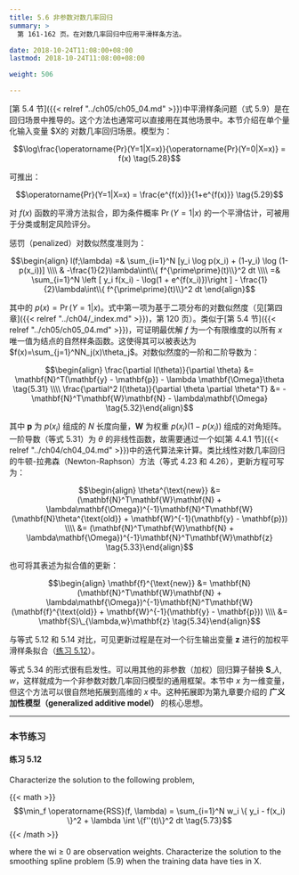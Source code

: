 ```yaml
---
title: 5.6 非参数对数几率回归
summary: >
  第 161-162 页。在对数几率回归中应用平滑样条方法。

date: 2018-10-24T11:08:00+08:00
lastmod: 2018-10-24T11:08:00+08:00

weight: 506

---
```


[第 5.4 节]({{< relref "../ch05/ch05_04.md" >}})中平滑样条问题（式 5.9）是在回归场景中推导的。这个方法也通常可以直接用在其他场景中。本节介绍在单个量化输入变量 $X的 对数几率回归场景。模型为：

$$\log\frac{\operatorname{Pr}(Y=1|X=x)}{\operatorname{Pr}(Y=0|X=x)} = f(x) \tag{5.28}$$

可推出：

$$\operatorname{Pr}(Y=1|X=x) = \frac{e^{f(x)}}{1+e^{f(x)}} \tag{5.29}$$

对 $f(x)$ 函数的平滑方法拟合，即为条件概率 $\operatorname{Pr}(Y=1|x)$ 的一个平滑估计，可被用于分类或制定风险评分。

惩罚（penalized）对数似然度准则为：

$$\begin{align} l(f;\lambda)
=& \sum_{i=1}^N [y_i \log p(x_i) + (1-y_i) \log (1-p(x_i))] \\\\
 & -\frac{1}{2}\lambda\int\\{ f^{\prime\prime}(t)\\}^2 dt \\\\
=& \sum_{i=1}^N \left [ y_i f(x_i) - \log(1 + e^{f(x_i)})\right ] -
   \frac{1}{2}\lambda\int\\{ f^{\prime\prime}(t)\\}^2 dt
\end{align}$$
$$\tag{5.30}$$

其中的 $p(x)=\operatorname{Pr}(Y=1|x)$。式中第一项为基于二项分布的对数似然度（见[第四章]({{< relref "../ch04/_index.md" >}})，第 120 页）。类似于[第 5.4 节]({{< relref "../ch05/ch05_04.md" >}})，可证明最优解 $f$ 为一个有限维度的以所有 $x$ 唯一值为结点的自然样条函数。这使得其可以被表达为 $f(x)=\sum_{j=1}^NN_j(x)\theta_j$。对数似然度的一阶和二阶导数为：

$$\begin{align}
\frac{\partial l(\theta)}{\partial \theta}
&= \mathbf{N}^T(\mathbf{y} - \mathbf{p}) - \lambda \mathbf{\Omega}\theta \tag{5.31} \\\\
\frac{\partial^2 l(\theta)}{\partial \theta \partial \theta^T}
&= - \mathbf{N}^T\mathbf{W}\mathbf{N} - \lambda\mathbf{\Omega}
\tag{5.32}\end{align}$$

其中 $\mathbf{p}$ 为 $p(x_i)$ 组成的 $N$ 长度向量，$\mathbf{W}$ 为权重 $p(x_i)(1-p(x_i))$ 组成的对角矩阵。一阶导数（等式 5.31）为 $\theta$ 的非线性函数，故需要通过一个如[第 4.4.1 节]({{< relref "../ch04/ch04_04.md" >}})中的迭代算法来计算。类比线性对数几率回归的牛顿-拉弗森（Newton-Raphson）方法（等式 4.23 和 4.26），更新方程可写为：

$$\begin{align}
\theta^{\text{new}} &=
  (\mathbf{N}^T\mathbf{W}\mathbf{N} + \lambda\mathbf{\Omega})^{-1}\mathbf{N}^T\mathbf{W}
  (\mathbf{N}\theta^{\text{old}} + \mathbf{W}^{-1}(\mathbf{y} - \mathbf{p})) \\\\ &=
  (\mathbf{N}^T\mathbf{W}\mathbf{N} + \lambda\mathbf{\Omega})^{-1}\mathbf{N}^T\mathbf{W}\mathbf{z}
\tag{5.33}\end{align}$$

也可将其表述为拟合值的更新：

$$\begin{align}
\mathbf{f}^{\text{new}} &=
  \mathbf{N}(\mathbf{N}^T\mathbf{W}\mathbf{N} + \lambda\mathbf{\Omega})^{-1}\mathbf{N}^T\mathbf{W}
  (\mathbf{f}^{\text{old}} + \mathbf{W}^{-1}(\mathbf{y} - \mathbf{p})) \\\\ &=
  \mathbf{S}\_{\lambda,w}\mathbf{z}
\tag{5.34}\end{align}$$

与等式 5.12 和 5.14 对比，可见更新过程是在对一个衍生输出变量 $\mathbf{z}$ 进行的加权平滑样条拟合（[练习 5.12](#练习-512)）。

等式 5.34 的形式很有启发性。可以用其他的非参数（加权）回归算子替换 $\mathbf{S}\_{\lambda,w}$，这样就成为一个非参数对数几率回归模型的通用框架。本节中 $x$ 为一维变量，但这个方法可以很自然地拓展到高维的 $x$ 中。这种拓展即为第九章要介绍的 **广义加性模型（generalized additive model）** 的核心思想。

----------
### 本节练习

#### 练习 5.12

Characterize the solution to the following problem,

{{< math >}}
$$\min_f \operatorname{RSS}(f, \lambda) =
\sum_{i=1}^N w_i \{ y_i - f(x_i) \}^2 + \lambda \int \{f''(t)\}^2 dt \tag{5.73}$$
{{< /math >}}

where the wi ≥ 0 are observation weights.
Characterize the solution to the smoothing spline problem (5.9) when
the training data have ties in X.